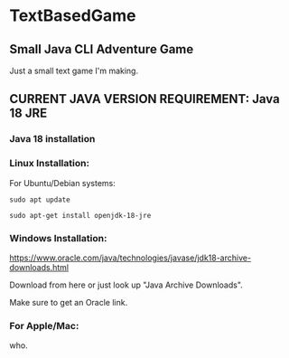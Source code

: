 # TextBasedGame
## Small Java CLI Adventure Game

Just a small text game I'm making.

## CURRENT JAVA VERSION REQUIREMENT: Java 18 JRE

### Java 18 installation


### Linux Installation:

For Ubuntu/Debian systems:

```sudo apt update```

```sudo apt-get install openjdk-18-jre```

### Windows Installation: 

https://www.oracle.com/java/technologies/javase/jdk18-archive-downloads.html

Download from here or just look up "Java Archive Downloads".

Make sure to get an Oracle link.

### For Apple/Mac:

who.


